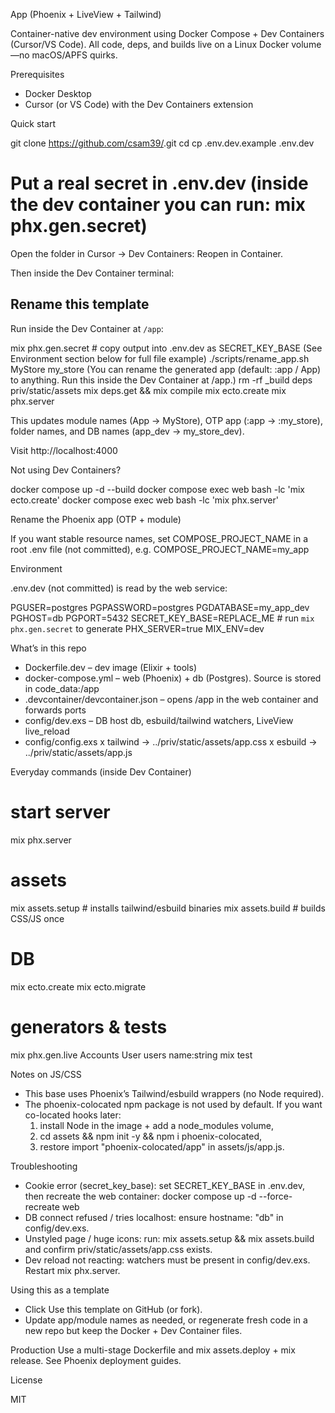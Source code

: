 App (Phoenix + LiveView + Tailwind)

Container-native dev environment using Docker Compose + Dev Containers (Cursor/VS Code).
All code, deps, and builds live on a Linux Docker volume—no macOS/APFS quirks.

Prerequisites
- Docker Desktop
- Cursor (or VS Code) with the Dev Containers extension

Quick start

git clone https://github.com/csam39/<repo>.git
cd <repo>
cp .env.dev.example .env.dev
# Put a real secret in .env.dev (inside the dev container you can run: mix phx.gen.secret)

Open the folder in Cursor → Dev Containers: Reopen in Container.

Then inside the Dev Container terminal:

## Rename this template

Run inside the Dev Container at `/app`:

mix phx.gen.secret  # copy output into .env.dev as SECRET_KEY_BASE (See Environment section below for full file example)
./scripts/rename_app.sh MyStore my_store (You can rename the generated app (default: :app / App) to anything. Run this inside the Dev Container at /app.)
rm -rf _build deps priv/static/assets
mix deps.get && mix compile
mix ecto.create
mix phx.server

This updates module names (App → MyStore), OTP app (:app → :my_store), folder names, and DB names (app_dev → my_store_dev).

Visit http://localhost:4000

Not using Dev Containers?

docker compose up -d --build
docker compose exec web bash -lc 'mix ecto.create'
docker compose exec web bash -lc 'mix phx.server'

Rename the Phoenix app (OTP + module)

If you want stable resource names, set COMPOSE_PROJECT_NAME in a root .env file (not committed), e.g. COMPOSE_PROJECT_NAME=my_app

Environment

.env.dev (not committed) is read by the web service:

PGUSER=postgres
PGPASSWORD=postgres
PGDATABASE=my_app_dev
PGHOST=db
PGPORT=5432
SECRET_KEY_BASE=REPLACE_ME   # run `mix phx.gen.secret` to generate
PHX_SERVER=true
MIX_ENV=dev

What’s in this repo

- Dockerfile.dev – dev image (Elixir + tools)
- docker-compose.yml – web (Phoenix) + db (Postgres). Source is stored in code_data:/app
- .devcontainer/devcontainer.json – opens /app in the web container and forwards ports
- config/dev.exs – DB host db, esbuild/tailwind watchers, LiveView live_reload
- config/config.exs
    x tailwind → ../priv/static/assets/app.css
    x esbuild → ../priv/static/assets/app.js

Everyday commands (inside Dev Container)

# start server
mix phx.server

# assets
mix assets.setup    # installs tailwind/esbuild binaries
mix assets.build    # builds CSS/JS once

# DB
mix ecto.create
mix ecto.migrate

# generators & tests
mix phx.gen.live Accounts User users name:string
mix test

Notes on JS/CSS
- This base uses Phoenix’s Tailwind/esbuild wrappers (no Node required).
- The phoenix-colocated npm package is not used by default. If you want co-located hooks later:
    1. install Node in the image + add a node_modules volume,
    2. cd assets && npm init -y && npm i phoenix-colocated,
    3. restore import "phoenix-colocated/app" in assets/js/app.js.

Troubleshooting

- Cookie error (secret_key_base): set SECRET_KEY_BASE in .env.dev, then recreate the web container:
    docker compose up -d --force-recreate web
- DB connect refused / tries localhost: ensure hostname: "db" in config/dev.exs.
- Unstyled page / huge icons: run:
    mix assets.setup && mix assets.build
and confirm priv/static/assets/app.css exists.
- Dev reload not reacting: watchers must be present in config/dev.exs. Restart 
    mix phx.server.

Using this as a template

- Click Use this template on GitHub (or fork).
- Update app/module names as needed, or regenerate fresh code in a new repo but keep the Docker + Dev Container files.

Production
Use a multi-stage Dockerfile and mix assets.deploy + mix release. See Phoenix deployment guides.

License

MIT